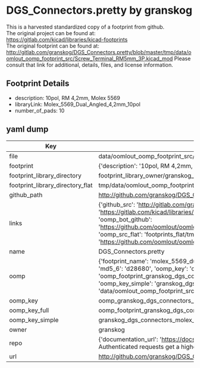 # DGS_Connectors.pretty by granskog  
This is a harvested standardized copy of a footprint from github.  
The original project can be found at:  
https://gitlab.com/kicad/libraries/kicad-footprints  
The original footprint can be found at:
http://gitlab.com/granskog/DGS_Connectors.pretty/blob/master/tmp/data/oomlout_oomp_footprint_src/Screw_Terminal_RM5mm_3P.kicad_mod
Please consult that link for additional, details, files, and license information.  
## Footprint Details
* description: 10pol, RM 4,2mm, Molex 5569  
* libraryLink: Molex_5569_Dual_Angled_4,2mm_10pol  
* number_of_pads: 10  
## yaml dump  
| Key | Value |  
| --- | --- |  
| file | data/oomlout_oomp_footprint_src/DGS_Connectors.pretty/Molex_5569_Dual_Angled_4,2mm_10pol.kicad_mod |  
| footprint | {'description': '10pol, RM 4,2mm, Molex 5569', 'libraryLink': 'Molex_5569_Dual_Angled_4,2mm_10pol', 'number_of_pads': 10} |  
| footprint_library_directory | footprint_library_owner/granskog_DGS_Connectors.pretty |  
| footprint_library_directory_flat | tmp/data/oomlout_oomp_footprint_src/footprints_flat/granskog_dgs_connectors_molex_5569_dual_angled_4,2mm_10pol/working |  
| github_path | http://github.com/granskog/DGS_Connectors.pretty/blob/master/tmp/data/oomlout_oomp_footprint_src/Molex_5569_Dual_Angled_4,2mm_10pol.kicad_mod |  
| links | {'github_src': 'http://gitlab.com/granskog/DGS_Connectors.pretty/blob/master/tmp/data/oomlout_oomp_footprint_src/Screw_Terminal_RM5mm_3P.kicad_mod', 'github_src_repo': 'https://gitlab.com/kicad/libraries/kicad-footprints', 'oomp_bot': 'tmp/data/oomlout_oomp_footprint_src/footprints/granskog_dgs_connectors_molex_5569_dual_angled_4,2mm_10pol/working', 'oomp_bot_github': 'https://github.com/oomlout/oomlout_oomp_footprint_bot/tree/main/tmp/data/oomlout_oomp_footprint_src/footprints/granskog_dgs_connectors_molex_5569_dual_angled_4,2mm_10pol/working', 'oomp_src_flat': 'footprints_flat/tmp/data/oomlout_oomp_footprint_src/footprints_flat/granskog_dgs_connectors_molex_5569_dual_angled_4,2mm_10pol/working', 'oomp_src_flat_github': 'https://github.com/oomlout/oomlout_oomp_footprint_src/tree/main/tmp/data/oomlout_oomp_footprint_src/footprints_flat/granskog_dgs_connectors_molex_5569_dual_angled_4,2mm_10pol/working'} |  
| name | DGS_Connectors.pretty |  
| oomp | {'footprint_name': 'molex_5569_dual_angled_4,2mm_10pol', 'library_name': 'dgs_connectors', 'md5': 'd286803663a044fcbbcb2b9e89e37cbb', 'md5_10': 'd286803663', 'md5_5': 'd2868', 'md5_6': 'd28680', 'oomp_key': 'oomp_granskog_dgs_connectors_molex_5569_dual_angled_4,2mm_10pol', 'oomp_key_extra': 'oomp_footprint_granskog_dgs_connectors_molex_5569_dual_angled_4,2mm_10pol', 'oomp_key_full': 'oomp_footprint_granskog_dgs_connectors_molex_5569_dual_angled_4,2mm_10pol_d28680', 'oomp_key_simple': 'granskog_dgs_connectors_molex_5569_dual_angled_4,2mm_10pol', 'original_filename': 'data/oomlout_oomp_footprint_src/DGS_Connectors.pretty/Molex_5569_Dual_Angled_4,2mm_10pol.kicad_mod', 'owner_name': 'granskog'} |  
| oomp_key | oomp_granskog_dgs_connectors_molex_5569_dual_angled_4,2mm_10pol |  
| oomp_key_full | oomp_footprint_granskog_dgs_connectors_molex_5569_dual_angled_4,2mm_10pol |  
| oomp_key_simple | granskog_dgs_connectors_molex_5569_dual_angled_4,2mm_10pol |  
| owner | granskog |  
| repo | {'documentation_url': 'https://docs.github.com/rest/overview/resources-in-the-rest-api#rate-limiting', 'message': "API rate limit exceeded for 84.66.142.224. (But here's the good news: Authenticated requests get a higher rate limit. Check out the documentation for more details.)"} |  
| url | http://github.com/granskog/DGS_Connectors.pretty |  

